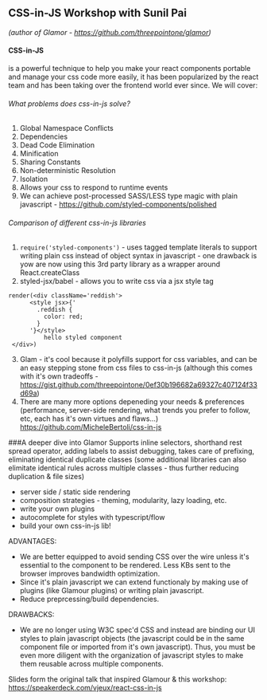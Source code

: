 
## CSS-in-JS Workshop with Sunil Pai 
*(author of Glamor - https://github.com/threepointone/glamor)*

#### CSS-in-JS 
is a powerful technique to help you make your react components portable and manage your css code more easily, it has been popularized by the react team and has been taking over the frontend world ever since. We will cover:

###### What problems does css-in-js solve?
1. Global Namespace Conflicts
2. Dependencies
3. Dead Code Elimination
4. Minification
5. Sharing Constants
6. Non-deterministic Resolution
7. Isolation
8. Allows your css to respond to runtime events
9. We can achieve post-processed SASS/LESS type magic with plain javascript - https://github.com/styled-components/polished

###### Comparison of different css-in-js libraries
1. `require('styled-components')` - uses tagged template literals to support writing plain css instead of object syntax in javascript - one drawback is yow are now using this 3rd party library as a wrapper around React.createClass
2. styled-jsx/babel - allows you to write css via a jsx style tag
```
render(<div className='reddish'>
      <style jsx>{'
        .reddish {
          color: red;
        }
      '}</style>
          hello styled component
 </div>)
```
3. Glam - it's cool because it polyfills support for css variables, and can be an easy stepping stone from css files to css-in-js (although this comes with it's own tradeoffs - https://gist.github.com/threepointone/0ef30b196682a69327c407124f33d69a)
4. There are many more options depeneding your needs & preferences (performance, server-side rendering, what trends you prefer to follow, etc, each has it's own virtues and flaws...) https://github.com/MicheleBertoli/css-in-js


###A deeper dive into Glamor
Supports inline selectors, shorthand rest spread operator, adding labels to assist debugging, takes care of prefixing, eliminating identical duplicate classes (some additional libraries can also elimitate identical rules across multiple classes - thus further reducing duplication & file sizes)

  * server side / static side rendering
  * composition strategies - theming, modularity, lazy loading, etc.
  * write your own plugins
  * autocomplete for styles with typescript/flow
  * build your own css-in-js lib!

ADVANTAGES:
  * We are better equipped to avoid sending CSS over the wire unless it's essential to the component to be rendered. Less KBs sent to the browser improves bandwidth optimization.
  * Since it's plain javascript we can extend functionaly by making use of plugins (like Glamour plugins) or writing plain javascript.
  * Reduce preprcessing/build dependencies.

DRAWBACKS:
  * We are no longer using W3C spec'd CSS and instead are binding our UI styles to plain javascript objects (the javascript could be in the same component file or imported from it's own javascript). Thus, you must be even more diligent with the organization of javascript styles to make them reusable across multiple components.


Slides form the original talk that inspired Glamour & this workshop: https://speakerdeck.com/vjeux/react-css-in-js
